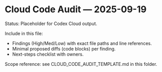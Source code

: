 # Cloud Code Audit — 2025-09-19

Status: Placeholder for Codex Cloud output.

Include in this file:
- Findings (High/Med/Low) with exact file paths and line references.
- Minimal proposed diffs (code blocks) per finding.
- Next-steps checklist with owners.

Scope reference: see CLOUD_CODE_AUDIT_TEMPLATE.md in this folder.
